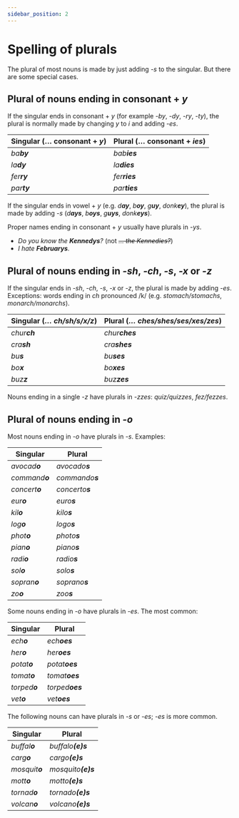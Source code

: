 ```yaml
---
sidebar_position: 2
---
```


# Spelling of plurals

The plural of most nouns is made by just adding *\-s* to the singular. But there are some special cases.

## Plural of nouns ending in consonant + *y*

If the singular ends in consonant + *y* (for example *-by*, *-dy*, *-ry*, *-ty*), the plural is normally made by changing *y* to *i* and adding *-es*.

| Singular (… consonant + *y*) | Plural (… consonant + *ies*) |
| --- | --- |
| *ba**by*** | *bab**ies*** |
| *la**dy*** | *la**dies*** |
| *fer**ry*** | *fer**ries*** |
| *par**ty*** | *par**ties*** |

If the singular ends in vowel + *y* (e.g. *d**ay***, *b**oy***, *g**uy***, *donk**ey***), the plural is made by adding *\-s* (*d**ays***, *b**oys***, *g**uys***, *donk**eys***).

Proper names ending in consonant + *y* usually have plurals in *\-ys*.

- *Do you know the **Kennedys**?* (not *~~… the Kennedies?~~*)
- *I hate **Februarys**.*

## Plural of nouns ending in *-sh*, *-ch*, *-s*, *-x* or *-z*

If the singular ends in *\-sh*, *\-ch*, *\-s*, *\-x* or *\-z*, the plural is made by adding *\-es*. Exceptions: words ending in *ch* pronounced /k/ (e.g. *stomach/stomachs*, *monarch/monarchs*).

| Singular (*… ch/sh/s/x/z*) | Plural (*… ches/shes/ses/xes/zes*) |
| --- | --- |
| *chur**ch*** | *chur**ches*** |
| *cra**sh*** | *cra**shes*** |
| *bu**s*** | *bu**ses*** |
| *bo**x*** | *bo**xes*** |
| *buz**z*** | *buz**zes*** |

Nouns ending in a single *\-z* have plurals in *\-zzes*: *quiz/quizzes*, *fez/fezzes*.

## Plural of nouns ending in *-o*

Most nouns ending in *\-o* have plurals in *\-s*. Examples:

| Singular | Plural |
| --- | --- |
| *avocad**o*** | *avocado**s*** |
| *command**o*** | *commando**s*** |
| *concert**o*** | *concerto**s*** |
| *eur**o*** | *euro**s*** |
| *kil**o*** | *kilo**s*** |
| *log**o*** | *logo**s*** |
| *phot**o*** | *photo**s*** |
| *pian**o*** | *piano**s*** |
| *radi**o*** | *radio**s*** |
| *sol**o*** | *solo**s*** |
| *sopran**o*** | *soprano**s*** |
| *zo**o*** | *zoo**s*** |

Some nouns ending in *\-o* have plurals in *\-es*. The most common:

| Singular | Plural |
| --- | --- |
| *ech**o*** | *ech**oes*** |
| *her**o*** | *her**oes*** |
| *potat**o*** | *potat**oes*** |
| *tomat**o*** | *tomat**oes*** |
| *torped**o*** | *torped**oes*** |
| *vet**o*** | *vet**oes*** |

The following nouns can have plurals in *\-s* or *\-es*; *\-es* is more common.

| Singular | Plural |
| --- | --- |
| *buffal**o*** | <em>buffalo<strong>(e)s</strong></em> |
| *carg**o*** | <em>cargo<strong>(e)s</strong></em> |
| *mosquit**o*** | <em>mosquito<strong>(e)s</strong></em> |
| *mott**o*** | <em>motto<strong>(e)s</strong></em> |
| *tornad**o*** | <em>tornado<strong>(e)s</strong></em> |
| *volcan**o*** | <em>volcano<strong>(e)s</strong></em> |

